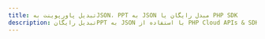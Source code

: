 ---title: تبدیل پاورپوینت بهJSON، PPT به JSON مبدل رایگان یا PHP SDKdescription: تبدیل رایگانPPT به JSON با استفاده از PHP Cloud APIs & SDK. همچنین اسناد Microsoft PowerPoint را در Cloud ایجاد، ویرایش و رندر کنید.---